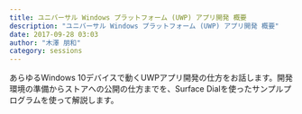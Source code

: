 ```yaml
---
title: ユニバーサル Windows プラットフォーム (UWP) アプリ開発 概要
description: "ユニバーサル Windows プラットフォーム (UWP) アプリ開発 概要"
date: 2017-09-28 03:03
author: "木澤 朋和"
category: sessions
---
```

あらゆるWindows 10デバイスで動くUWPアプリ開発の仕方をお話します。開発環境の準備からストアへの公開の仕方までを、Surface Dialを使ったサンプルプログラムを使って解説します。